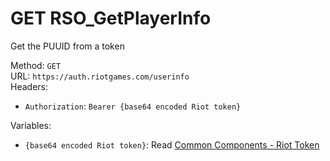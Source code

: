 <!-- This file is automatically generated! Do not edit it directly! See https://github.com/techchrism/valorant-api-docs/blob/trunk/contributing.md for more information. -->

# GET RSO_GetPlayerInfo

Get the PUUID from a token  


Method: `GET`  
URL: `https://auth.riotgames.com/userinfo`  
Headers:
 - `Authorization`: `Bearer {base64 encoded Riot token}`

Variables:
 - `{base64 encoded Riot token}`: Read [Common Components - Riot Token](../common-components.md#riot-token)

